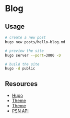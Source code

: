# Blog

## Usage

```bash
# create a new post
hugo new posts/hello-blog.md

# preview the site
hugo server --port=3000 -D

# build the site
hugo -d public
```

## Resources
- [Hugo](https://gohugo.io/)
- [Theme](https://github.com/varkai/hugo-theme-zozo)
- [Theme](https://github.com/Freelander/Blog-Hugo)
- [PSN API](https://andshrew.github.io/PlayStation-Trophies/#/APIv2)
